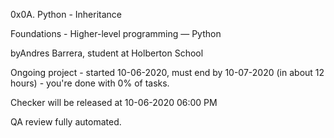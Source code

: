 0x0A. Python - Inheritance

Foundations - Higher-level programming ― Python

byAndres Barrera, student at Holberton School

Ongoing project - started 10-06-2020, must end by 10-07-2020 (in about 12 hours) - you're done with 0% of tasks.

Checker will be released at 10-06-2020 06:00 PM

QA review fully automated. 
